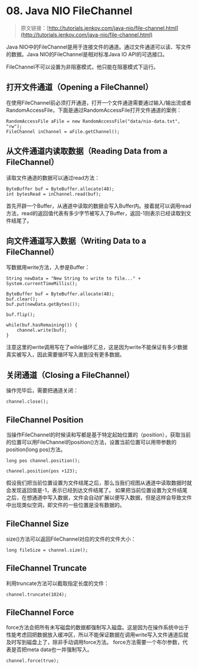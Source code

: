 # 08. Java NIO FileChannel


> 原文链接：[http://tutorials.jenkov.com/java-nio/file-channel.html](http://tutorials.jenkov.com/java-nio/file-channel.html)


<!-- toc -->
Java NIO中的FileChannel是用于连接文件的通道。通过文件通道可以读、写文件的数据。Java NIO的FileChannel是相对标准Java IO API的可选接口。

FileChannel不可以设置为非阻塞模式，他只能在阻塞模式下运行。

## 打开文件通道（Opening a FileChannel）
在使用FileChannel前必须打开通道，打开一个文件通道需要通过输入/输出流或者RandomAccessFile，下面是通过RandomAccessFile打开文件通道的案例：
```
RandomAccessFile aFile = new RandomAccessFile("data/nio-data.txt", "rw");
FileChannel inChannel = aFile.getChannel();
```
## 从文件通道内读取数据（Reading Data from a FileChannel）
读取文件通道的数据可以通过read方法：
```
ByteBuffer buf = ByteBuffer.allocate(48);
int bytesRead = inChannel.read(buf);
```
首先开辟一个Buffer，从通道中读取的数据会写入Buffer内。接着就可以调用read方法，read的返回值代表有多少字节被写入了Buffer，返回-1则表示已经读取到文件结尾了。
## 向文件通道写入数据（Writing Data to a FileChannel）
写数据用write方法，入参是Buffer：
```
String newData = "New String to write to file..." + System.currentTimeMillis();

ByteBuffer buf = ByteBuffer.allocate(48);
buf.clear();
buf.put(newData.getBytes());

buf.flip();

while(buf.hasRemaining()) {
    channel.write(buf);
}
```
注意这里的write调用写在了wihle循环汇总，这是因为write不能保证有多少数据真实被写入，因此需要循环写入直到没有更多数据。
## 关闭通道（Closing a FileChannel）
操作完毕后，需要把通道关闭：
```
channel.close();    
```
## FileChannel Position
当操作FileChannel的时候读和写都是基于特定起始位置的（position），获取当前的位置可以用FileChannel的position()方法，设置当前位置可以用带参数的position(long pos)方法。
```
long pos channel.position();

channel.position(pos +123);
```
假设我们把当前位置设置为文件结尾之后，那么当我们视图从通道中读取数据时就会发现返回值是-1，表示已经到达文件结尾了。
如果把当前位置设置为文件结尾之后，在想通道中写入数据，文件会自动扩展以便写入数据，但是这样会导致文件中出现类似空洞，即文件的一些位置是没有数据的。
## FileChannel Size
size()方法可以返回FileChannel对应的文件的文件大小：
```
long fileSize = channel.size();    
```
## FileChannel Truncate
利用truncate方法可以截取指定长度的文件：
```
channel.truncate(1024);
```
## FileChannel Force
force方法会把所有未写磁盘的数据都强制写入磁盘。这是因为在操作系统中出于性能考虑回把数据放入缓冲区，所以不能保证数据在调用write写入文件通道后就及时写到磁盘上了，除非手动调用force方法。
force方法需要一个布尔参数，代表是否把meta data也一并强制写入。
```
channel.force(true);
```